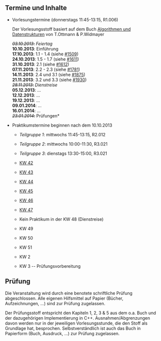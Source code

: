 ## Termine und Inhalte

-   Vorlesungstermine (donnerstags 11:45-13:15, R1.006)

    Der Vorlesungsstoff basiert auf dem Buch [Algorithmen und Datenstrukturen](http://link.springer.com/book/10.1007/978-3-8274-2804-2/page/1) von T.Ottmann & P.Widmayer

    <s>*03.10.2013*:</s> *Feiertag*  
    **10.10.2013**: Einführung  
    **17.10.2013**: 1.1 - 1.4 (siehe [#1509](https://redmine.cs.hm.edu/issues/1509))  
    **24.10.2013**: 1.5 - 1.7 (siehe [#1611](https://redmine.cs.hm.edu/issues/1611))  
    **31.10.2013**: 2.1 (siehe [#1612](https://redmine.cs.hm.edu/issues/1612))  
    **07.11.2013**: 2.2 - 2.3 (siehe [#1781](https://redmine.cs.hm.edu/issues/1781))  
    **14.11.2013**: 2.4 und 3.1 (siehe [#1875](https://redmine.cs.hm.edu/issues/1875))  
    **21.11.2013**: 3.2 und 3.3 (siehe [#1930](https://redmine.cs.hm.edu/issues/1930))  
    <s>*28.11.2013*:</s> *Dienstreise*  
    **05.12.2013**: ...  
    **12.12.2013**: ...  
    **19.12.2013**: ...  
    **09.01.2014**: ...  
    **16.01.2014**: ...  
    <s>*23.01.2014*:</s> Prüfungen*
    
-   Praktikumstermine beginnen nach dem 10.10.2013

    -   *Teilgruppe 1*: mittwochs 11:45-13:15, R2.012
    -   *Teilgruppe 2*: mittwochs 10:00-11:30, R3.021
    -   *Teilgruppe 3*: dienstags 13:30-15:00, R3.021

    -   [KW 42](https://redmine.cs.hm.edu/issues/1619)
    -   [KW 43](https://redmine.cs.hm.edu/issues/1618)
    -   [KW 44](https://redmine.cs.hm.edu/issues/1620)
    -   [KW 45](https://redmine.cs.hm.edu/issues/1877)
    -   [KW 46](https://redmine.cs.hm.edu/issues/1915)
    -   [KW 47](https://redmine.cs.hm.edu/issues/1974)
    -   Kein Praktikum in der KW 48 (Dienstreise)
    -   KW 49
    -   KW 50
    -   KW 51
    -   KW 2
    -   KW 3 -- Prüfungsvorbereitung

## Prüfung

Die Veranstaltung wird durch eine benotete schriftliche Prüfung abgeschlossen. Alle eigenen Hilfsmittel auf Papier (Bücher, Aufzeichnungen, ...) sind zur Prüfung zugelassen.

Der Prüfungsstoff entspricht den Kapiteln 1, 2, 3 & 5 aus dem o.a. Buch und der dazugehörigen Implementierung in C++. Ausnahmen/Abgrenzungen davon werden nur in der jeweiligen Vorlesungsstunde, die den Stoff als Grundlage hat, besprochen. Selbstverständlich ist auch das Buch in Papierform (Buch, Ausdruck, ...) zur Prüfung zugelassen.


